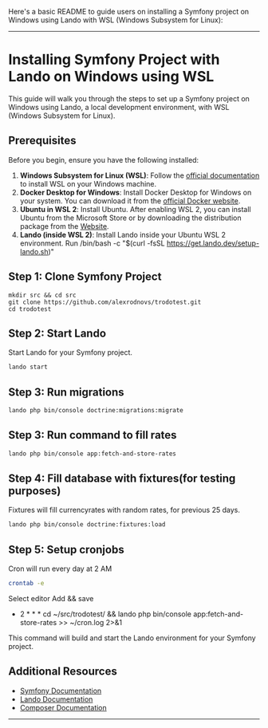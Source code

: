Here's a basic README to guide users on installing a Symfony project on Windows using Lando with WSL (Windows Subsystem for Linux):

---

# Installing Symfony Project with Lando on Windows using WSL

This guide will walk you through the steps to set up a Symfony project on Windows using Lando, a local development environment, with WSL (Windows Subsystem for Linux).

## Prerequisites

Before you begin, ensure you have the following installed:

1. **Windows Subsystem for Linux (WSL)**: Follow the [official documentation](https://docs.microsoft.com/en-us/windows/wsl/install) to install WSL on your Windows machine.
2. **Docker Desktop for Windows**: Install Docker Desktop for Windows on your system. You can download it from the [official Docker website](https://www.docker.com/products/docker-desktop/).
4. **Ubuntu in WSL 2**: Install Ubuntu. After enabling WSL 2, you can install Ubuntu from the Microsoft Store or by downloading the distribution package from the [Website](https://apps.microsoft.com/detail/9n6svws3rx71?rtc=1&hl=lv-lv&gl=LV).
5. **Lando (inside WSL 2)**: Install Lando inside your Ubuntu WSL 2 environment. Run /bin/bash -c "$(curl -fsSL https://get.lando.dev/setup-lando.sh)"


## Step 1: Clone Symfony Project

```ubuntu bash
mkdir src && cd src
git clone https://github.com/alexrodnovs/trodotest.git
cd trodotest
```

## Step 2: Start Lando

Start Lando for your Symfony project.

```bash
lando start
```

## Step 3: Run migrations
```bash
lando php bin/console doctrine:migrations:migrate
```
## Step 3: Run command to fill rates
```bash
lando php bin/console app:fetch-and-store-rates
```
## Step 4: Fill database with fixtures(for testing purposes)
Fixtures will fill currencyrates with random rates, for previous 25 days.
```bash
lando php bin/console doctrine:fixtures:load
```
## Step 5: Setup cronjobs
Cron will run every day at 2 AM
```bash
crontab -e
```
Select editor
Add && save 
* 2 * * * cd ~/src/trodotest/ && lando php bin/console app:fetch-and-store-rates >> ~/cron.log 2>&1

This command will build and start the Lando environment for your Symfony project.

## Additional Resources

- [Symfony Documentation](https://symfony.com/doc)
- [Lando Documentation](https://docs.lando.dev/)
- [Composer Documentation](https://getcomposer.org/doc/)

---
